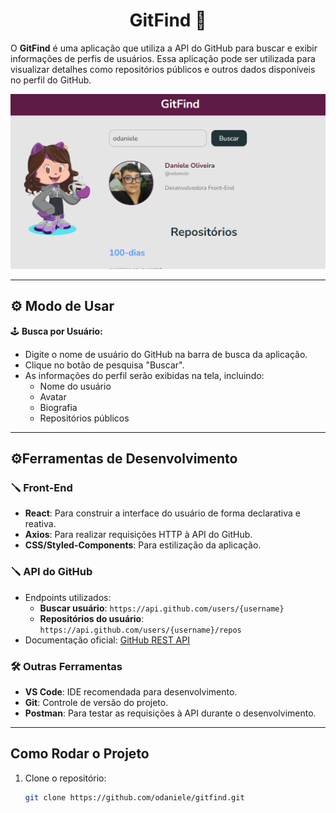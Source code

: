 <h1 align="center">GitFind 🔎</h1> 

O **GitFind** é uma aplicação que utiliza a API do GitHub para buscar e exibir informações de perfis de usuários. Essa aplicação pode ser utilizada para visualizar detalhes como repositórios públicos e outros dados disponíveis no perfil do GitHub.

![Home](./src/assets/home.png)

---

## **⚙️ Modo de Usar**

🕹️ **Busca por Usuário:**
   - Digite o nome de usuário do GitHub na barra de busca da aplicação.
   - Clique no botão de pesquisa "Buscar".
   - As informações do perfil serão exibidas na tela, incluindo:
     - Nome do usuário
     - Avatar
     - Biografia
     - Repositórios públicos

---

## ⚙️**Ferramentas de Desenvolvimento**

### 🪛 **Front-End**
- **React**: Para construir a interface do usuário de forma declarativa e reativa.
- **Axios**: Para realizar requisições HTTP à API do GitHub.
- **CSS/Styled-Components**: Para estilização da aplicação.


### 🪛 **API do GitHub**
- Endpoints utilizados:
  - **Buscar usuário**: `https://api.github.com/users/{username}`
  - **Repositórios do usuário**: `https://api.github.com/users/{username}/repos`
- Documentação oficial: [GitHub REST API](https://docs.github.com/en/rest)

### 🛠️ **Outras Ferramentas**
- **VS Code**: IDE recomendada para desenvolvimento.
- **Git**: Controle de versão do projeto.
- **Postman**: Para testar as requisições à API durante o desenvolvimento.

---

## **Como Rodar o Projeto**

1. Clone o repositório:
   ```bash
   git clone https://github.com/odaniele/gitfind.git